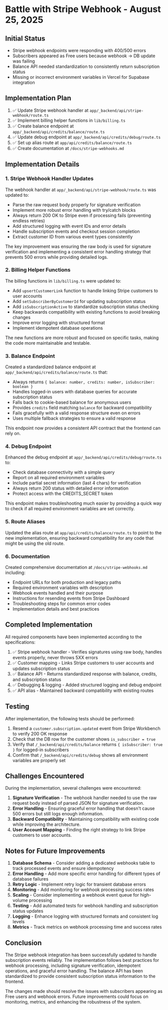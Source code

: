 # Battle with Stripe Webhook - August 25, 2025

## Initial Status

- Stripe webhook endpoints were responding with 400/500 errors
- Subscribers appeared as Free users because webhook → DB update was failing
- Balance API needed standardization to consistently return subscription status
- Missing or incorrect environment variables in Vercel for Supabase integration

## Implementation Plan

1. ✅ Update Stripe webhook handler at `app/_backend/api/stripe-webhook/route.ts`
2. ✅ Implement billing helper functions in `lib/billing.ts`
3. ✅ Create balance endpoint at `app/_backend/api/credits/balance/route.ts`
4. ✅ Update debug endpoint at `app/_backend/api/credits/debug/route.ts`
5. ✅ Set up alias route at `app/api/credits/balance/route.ts`
6. ✅ Create documentation at `/docs/stripe-webhooks.md`

## Implementation Details

### 1. Stripe Webhook Handler Updates

The webhook handler at `app/_backend/api/stripe-webhook/route.ts` was updated to:

- Parse the raw request body properly for signature verification
- Implement more robust error handling with try/catch blocks
- Always return 200 OK to Stripe even if processing fails (preventing endless retries)
- Add structured logging with event IDs and error details
- Handle subscription events and checkout session completion
- Extract customer ID from various event types consistently

The key improvement was ensuring the raw body is used for signature verification and implementing a consistent error handling strategy that prevents 500 errors while providing detailed logs.

### 2. Billing Helper Functions

The billing functions in `lib/billing.ts` were updated to:

- Add `upsertCustomerLink` function to handle linking Stripe customers to user accounts
- Add `setSubscriberByCustomerId` for updating subscription status
- Add `isSubscriptionActive` to standardize subscription status checking
- Keep backwards compatibility with existing functions to avoid breaking changes
- Improve error logging with structured format
- Implement idempotent database operations

The new functions are more robust and focused on specific tasks, making the code more maintainable and testable.

### 3. Balance Endpoint

Created a standardized balance endpoint at `app/_backend/api/credits/balance/route.ts` that:

- Always returns `{ balance: number, credits: number, isSubscriber: boolean }`
- Handles logged-in users with database queries for accurate subscription status
- Falls back to cookie-based balance for anonymous users
- Provides `credits` field matching `balance` for backward compatibility
- Fails gracefully with a valid response structure even on errors
- Uses multiple fallback strategies to ensure a valid response

This endpoint now provides a consistent API contract that the frontend can rely on.

### 4. Debug Endpoint

Enhanced the debug endpoint at `app/_backend/api/credits/debug/route.ts` to:

- Check database connectivity with a simple query
- Report on all required environment variables
- Include partial secret information (last 4 chars) for verification
- Always return 200 status with detailed error information
- Protect access with the CREDITS_SECRET token

This endpoint makes troubleshooting much easier by providing a quick way to check if all required environment variables are set correctly.

### 5. Route Aliases

Updated the alias route at `app/api/credits/balance/route.ts` to point to the new implementation, ensuring backward compatibility for any code that might be using the old route.

### 6. Documentation

Created comprehensive documentation at `/docs/stripe-webhooks.md` including:

- Endpoint URLs for both production and legacy paths
- Required environment variables with description
- Webhook events handled and their purpose
- Instructions for resending events from Stripe Dashboard
- Troubleshooting steps for common error codes
- Implementation details and best practices

## Completed Implementation

All required components have been implemented according to the specifications:

1. ✅ Stripe webhook handler - Verifies signatures using raw body, handles events properly, never throws 5XX errors
2. ✅ Customer mapping - Links Stripe customers to user accounts and updates subscription status
3. ✅ Balance API - Returns standardized response with balance, credits, and subscription status
4. ✅ Debugging & logging - Added structured logging and debug endpoint
5. ✅ API alias - Maintained backward compatibility with existing routes

## Testing

After implementation, the following tests should be performed:

1. Resend a `customer.subscription.updated` event from Stripe Workbench to verify 200 OK response
2. Check that the DB row for the customer shows `is_subscriber = true`
3. Verify that `/_backend/api/credits/balance` returns `{ isSubscriber: true }` for logged-in subscribers
4. Confirm that `/_backend/api/credits/debug` shows all environment variables are properly set

## Challenges Encountered

During the implementation, several challenges were encountered:

1. **Signature Verification** - The webhook handler needed to use the raw request body instead of parsed JSON for signature verification.
2. **Error Handling** - Ensuring graceful error handling that doesn't cause 500 errors but still logs enough information.
3. **Backward Compatibility** - Maintaining compatibility with existing code while improving the architecture.
4. **User Account Mapping** - Finding the right strategy to link Stripe customers to user accounts.

## Notes for Future Improvements

1. **Database Schema** - Consider adding a dedicated webhooks table to track processed events and ensure idempotency
2. **Error Handling** - Add more specific error handling for different types of database failures
3. **Retry Logic** - Implement retry logic for transient database errors
4. **Monitoring** - Add monitoring for webhook processing success rates
5. **Scaling** - Consider implementing a webhook event queue for high-volume processing
6. **Testing** - Add automated tests for webhook handling and subscription status updates
7. **Logging** - Enhance logging with structured formats and consistent log levels
8. **Metrics** - Track metrics on webhook processing time and success rates

## Conclusion

The Stripe webhook integration has been successfully updated to handle subscription events reliably. The implementation follows best practices for webhook processing, including signature verification, idempotent operations, and graceful error handling. The balance API has been standardized to provide consistent subscription status information to the frontend.

The changes made should resolve the issues with subscribers appearing as Free users and webhook errors. Future improvements could focus on monitoring, metrics, and enhancing the robustness of the system.
